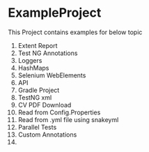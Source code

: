 # ExampleProject

This Project contains examples for below topic 
1. Extent Report
2. Test NG Annotations
3. Loggers
4. HashMaps
5. Selenium WebElements
6. API 
7. Gradle Project 
8. TestNG xml
9. CV PDF Download 
10. Read from Config.Properties
11. Read from .yml file using snakeyml
12. Parallel Tests
13. Custom Annotations
14. 
